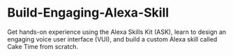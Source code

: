 # Build-Engaging-Alexa-Skill
Get hands-on experience using the Alexa Skills Kit (ASK), learn to design an engaging voice user interface (VUI), and build a custom Alexa skill called Cake Time from scratch.

